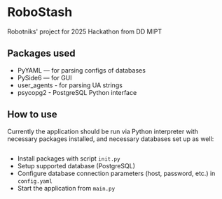# RoboStash
Robotniks' project for 2025 Hackathon from DD MIPT

## Packages used

- PyYAML — for parsing configs of databases
- PySide6 — for GUI
- user_agents - for parsing UA strings
- psycopg2 - PostgreSQL Python interface

## How to use

Currently the application should be run via Python interpreter with
necessary packages installed, and necessary databases set up as well:
```shell

```

- Install packages with script `init.py`
- Setup supported database (PostgreSQL)
- Configure database connection parameters (host, password, etc.) in `config.yaml`
- Start the application from `main.py`